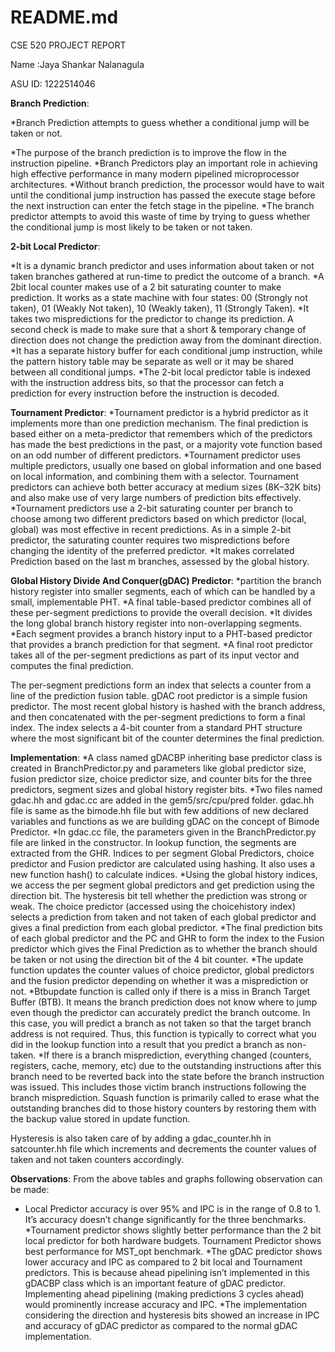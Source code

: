 # README.md

 CSE 520 PROJECT REPORT

Name :Jaya Shankar Nalanagula

ASU ID: 1222514046
 
**Branch Prediction**:

*Branch Prediction attempts to guess whether a conditional jump will be taken or not. 

*The purpose of the branch prediction is to improve the flow in the instruction pipeline. 
*Branch Predictors play an important role in achieving high effective performance in many modern pipelined microprocessor architectures. 
*Without branch prediction, the processor would have to wait until the conditional jump instruction has passed the execute stage before the next instruction can enter the fetch stage in the pipeline. 
*The branch predictor attempts to avoid this waste of time by trying to guess whether the conditional jump is most likely to be taken or not taken.

**2-bit Local Predictor**: 

*It is a dynamic branch predictor and uses information about taken or not taken branches gathered at run-time to predict the outcome of a branch.
*A 2bit local counter makes use of a 2 bit saturating counter to make prediction. It works as a state machine with four states: 00 (Strongly not taken), 01 (Weakly Not taken), 10 (Weakly taken), 11 (Strongly Taken). 
*It takes two mispredictions  for the predictor to change its prediction. A second check is made to make sure that a short & temporary change of direction does not change the prediction away from the dominant direction.
*It has a separate history buffer for each conditional jump instruction, while the pattern history table may be separate as well or it may be shared between all conditional jumps.
*The 2-bit local predictor table is indexed with the instruction address bits, so that the processor can fetch a prediction for every instruction before the instruction is decoded.

**Tournament Predictor**: 
*Tournament predictor is a hybrid predictor as it implements more than one prediction mechanism. The final prediction is based either on a meta-predictor that remembers which of the predictors has made the best predictions in the past, or a majority vote function based on an odd number of different predictors.
*Tournament predictor uses multiple predictors, usually one based on global information and one based on local information, and combining them with a selector. Tournament predictors can achieve both better accuracy at medium sizes (8K–32K bits) and also make use of very large numbers of prediction bits effectively.
*Tournament predictors use a 2-bit saturating counter per branch to choose among two different predictors based on which predictor (local, global) was most effective in recent predictions. As in a simple 2-bit predictor, the saturating counter requires two mispredictions before changing the identity of the preferred predictor.
*It makes correlated Prediction based on the last m branches, assessed by the global history.

**Global History Divide And Conquer(gDAC) Predictor**:
*partition the branch history register into smaller segments, each of which can be handled by a small, implementable PHT. 
*A final table-based predictor combines all of these per-segment predictions to provide the overall decision.
*It divides the long global branch history register into non-overlapping segments. 
*Each segment provides a branch history input to a PHT-based predictor that provides a branch prediction for that segment. 
*A final root predictor takes all of the per-segment predictions as part of its input vector and computes the final prediction.

The per-segment predictions form an index that selects a counter from a line of the prediction fusion table. gDAC root predictor is a simple fusion predictor. The most recent global history is hashed with the branch address, and then concatenated with the per-segment predictions to form a final index. The index selects a 4-bit counter from a standard PHT structure where the most significant bit of the counter determines the final prediction. 

**Implementation**:
*A class named gDACBP inheriting base predictor class is created in BranchPredictor.py and parameters like global predictor size, fusion predictor size, choice predictor size, and counter bits for the three predictors, segment sizes and global history register bits.
*Two files named gdac.hh and gdac.cc are added in the gem5/src/cpu/pred folder. gdac.hh file is same as the bimode.hh file but with few additions of new declared variables and functions as we are building gDAC on the concept of Bimode Predictor.
*In gdac.cc file, the parameters given in the BranchPredictor.py file are linked in the constructor. In lookup function, the segments are extracted from the GHR. Indices to per segment Global Predictors, choice predictor and Fusion predictor are calculated using hashing. It also uses a new function hash() to calculate indices. 
*Using the global history indices, we access the per segment global predictors and get prediction using the direction bit. The hysteresis bit tell whether the prediction was strong or weak. The choice predictor (accessed using the choicehistory index) selects a prediction from taken and not taken of each global predictor and gives a final prediction from each global predictor.
*The final prediction bits of each global predictor and the PC and GHR to form the index to the Fusion predictor which gives the Final Prediction as to whether the branch should be taken or not using the direction bit of the 4 bit counter.
*The update function updates the counter values of choice predictor, global predictors and the fusion predictor depending on whether it was a misprediction or not. 
*Btbupdate function is called only if there is a miss in Branch Target Buffer (BTB). It means the branch prediction does not know where to jump even though the predictor can accurately predict the branch outcome. In this case, you will predict a branch as not taken so that the target branch address is not required. Thus, this function is typically to correct what you did in the lookup function into a result that you predict a branch as non-taken.
*If there is a branch misprediction, everything changed (counters, registers, cache, memory, etc) due to the outstanding instructions after this branch need to be reverted back into the state before the branch instruction was issued. This includes those victim branch instructions following the branch misprediction. Squash function is primarily called to erase what the outstanding branches did to those history counters by restoring them with the backup value stored in update function.

Hysteresis is also taken care of by adding a gdac_counter.hh in satcounter.hh file which increments and decrements the counter values of taken and not taken counters accordingly. 

**Observations**:
From the above tables and graphs following observation can be made:
*	Local Predictor accuracy is over 95% and IPC is in the range of 0.8 to 1. It’s accuracy doesn’t change significantly for the three benchmarks.
*Tournament predictor shows slightly better performance than the 2 bit local predictor for both hardware budgets. Tournament Predictor shows best performance for MST_opt benchmark.
*The gDAC predictor shows lower accuracy and IPC as compared to 2 bit local and Tournament predictors. This is because ahead pipelining isn’t implemented in this gDACBP class which is an important feature of gDAC predictor. Implementing ahead pipelining (making predictions 3 cycles ahead) would prominently increase accuracy and IPC. 
*The implementation considering the direction and hysteresis bits showed an increase in IPC and accuracy of gDAC predictor as compared to the normal gDAC implementation.
